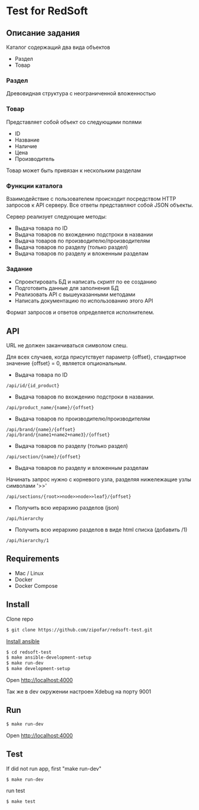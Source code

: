 # Test for RedSoft

## Описание задания

Каталог содержащий два вида объектов
* Раздел
* Товар

### Раздел
Древовидная структура с неограниченной вложенностью

### Товар
Представляет собой объект со следующими полями
* ID
* Название
* Наличие
* Цена
* Производитель

Товар может быть привязан к нескольким разделам
 
### Функции каталога
Взаимодействие с пользователем происходит посредством HTTP запросов к API серверу. Все ответы представляют собой JSON объекты.

Сервер реализует следующие методы:
* Выдача товара по ID
* Выдача товаров по вхождению подстроки в названии
* Выдача товаров по производителю/производителям
* Выдача товаров по разделу (только раздел)
* Выдача товаров по разделу и вложенным разделам
  
###  Задание
* Спроектировать БД и написать скрипт по ее созданию
* Подготовить данные для заполнения БД
* Реализовать API с вышеуказанными методами
* Написать документацию по использованию этого API

Формат запросов и ответов определяется исполнителем.

## API

URL не должен заканчиваться символом слеш.

Для всех случаев, когда присутствует параметр {offset}, стандартное значение {offset} = 0, является опциональным.

* Выдача товара по ID
```
/api/id/{id_product}
```

* Выдача товаров по вхождению подстроки в названии.
```
/api/product_name/{name}/{offset}
```

* Выдача товаров по производителю/производителям
```
/api/brand/{name}/{offset}
/api/brand/{name1+name2+name3}/{offset}
```

* Выдача товаров по разделу (только раздел)
```
/api/section/{name}/{offset}
```

* Выдача товаров по разделу и вложенным разделам

Начинать запрос нужно с корневого узла, разделяя нижележащие узлы символами '>>'

```
/api/sections/{root>>node>>node>>leaf}/{offset}
```

* Получить всю иерархию разделов (json)

```
/api/hierarchy
```

* Получить всю иерархию разделов в виде html списка (добавить /1)

```
/api/hierarchy/1
```

## Requirements

* Mac / Linux
* Docker
* Docker Compose

## Install

Clone repo

```bash
$ git clone https://github.com/zipofar/redsoft-test.git
```
[Install ansible](http://docs.ansible.com/ansible/latest/intro_installation.html)

```bash
$ cd redsoft-test
$ make ansible-development-setup
$ make run-dev
$ make development-setup
```

Open <http://localhost:4000>

Так же в dev окружении настроен Xdebug на порту 9001
## Run

```bash
$ make run-dev
```

Open <http://localhost:4000>

## Test
If did not run app, first "make run-dev"
```
$ make run-dev
```
run test
```bash
$ make test
```

